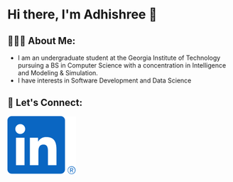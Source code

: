 # Hi there, I'm Adhishree 👋

## 👩🏻‍💻 About Me:
- I am an undergraduate student at the Georgia Institute of Technology pursuing a BS in Computer Science with a concentration in Intelligence and Modeling & Simulation.
- I have interests in Software Development and Data Science

## 🤝 Let's Connect:
[<img src="linkedin.svg">](https://www.linkedin.com/in/adhishree-kadam/)



<!--
**adhishreekadam/adhishreekadam** is a ✨ _special_ ✨ repository because its `README.md` (this file) appears on your GitHub profile.

Here are some ideas to get you started:

- 🔭 I’m currently working on ...
- 🌱 I’m currently learning ...
- 👯 I’m looking to collaborate on ...
- 🤔 I’m looking for help with ...
- 💬 Ask me about ...
- 📫 How to reach me: ...
- 😄 Pronouns: ...
- ⚡ Fun fact: ...
-->
